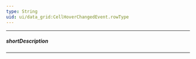 ```yaml
---
type: String
uid: ui/data_grid:CellHoverChangedEvent.rowType
---
```

---
##### shortDescription
<!-- Description goes here -->

---
<!-- Description goes here -->